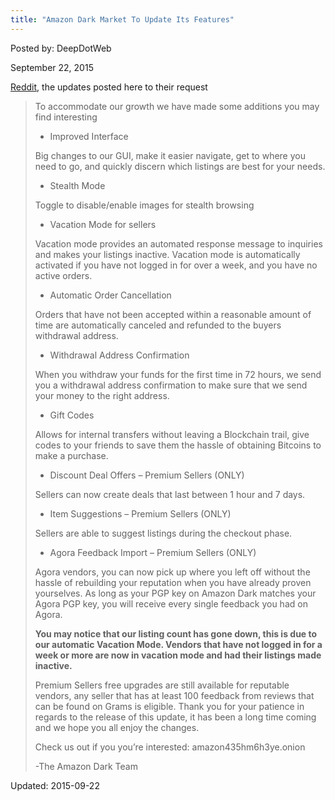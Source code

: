 ```yaml
---
title: "Amazon Dark Market To Update Its Features"
---
```


Posted by: DeepDotWeb 

<span>September 22, 2015</span>

<p><a href="#">Reddit</a>, the updates posted here to their request</p>

<blockquote><p>To accommodate our growth we have made some additions you may find interesting</p>
<ul>
<li>Improved Interface</li>
</ul>
<p>Big changes to our GUI, make it easier navigate, get to where you need to go, and quickly discern which listings are best for your needs.</p>
<ul>
<li>Stealth Mode</li>
</ul>
<p>Toggle to disable/enable images for stealth browsing</p>
<ul>
<li>Vacation Mode for sellers</li>
</ul>
<p>Vacation mode provides an automated response message to inquiries and makes your listings inactive. Vacation mode is automatically activated if you have not logged in for over a week, and you have no active orders.</p>
<ul>
<li>Automatic Order Cancellation</li>
</ul>
<p>Orders that have not been accepted within a reasonable amount of time are automatically canceled and refunded to the buyers withdrawal address.</p>
<ul>
<li>Withdrawal Address Confirmation</li>
</ul>
<p>When you withdraw your funds for the first time in 72 hours, we send you a withdrawal address confirmation to make sure that we send your money to the right address.</p>
<ul>
<li>Gift Codes</li>
</ul>
<p>Allows for internal transfers without leaving a Blockchain trail, give codes to your friends to save them the hassle of obtaining Bitcoins to make a purchase.</p>
<ul>
<li>Discount Deal Offers – Premium Sellers (ONLY)</li>
</ul>
<p>Sellers can now create deals that last between 1 hour and 7 days.</p>
<ul>
<li>Item Suggestions – Premium Sellers (ONLY)</li>
</ul>
<p>Sellers are able to suggest listings during the checkout phase.</p>
<ul>
<li>Agora Feedback Import – Premium Sellers (ONLY)</li>
</ul>
<p>Agora vendors, you can now pick up where you left off without the hassle of rebuilding your reputation when you have already proven yourselves. As long as your PGP key on Amazon Dark matches your Agora PGP key, you will receive every single feedback you had on Agora.</p>
<p><strong>You may notice that our listing count has gone down, this is due to our automatic Vacation Mode. Vendors that have not logged in for a week or more are now in vacation mode and had their listings made inactive.</strong></p>
<p>Premium Sellers free upgrades are still available for reputable vendors, any seller that has at least 100 feedback from reviews that can be found on Grams is eligible. Thank you for your patience in regards to the release of this update, it has been a long time coming and we hope you all enjoy the changes.</p>
<p>Check us out if you you&#8217;re interested: amazon435hm6h3ye.onion</p>
<p>-The Amazon Dark Team</p></blockquote>
</div>
</div>

Updated: 2015-09-22